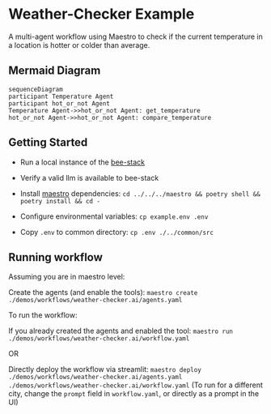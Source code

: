 # Weather-Checker Example

A multi-agent workflow using Maestro to check if the current temperature in a location is hotter or colder than average.

## Mermaid Diagram

<!-- MERMAID_START -->
```mermaid
sequenceDiagram
participant Temperature Agent
participant hot_or_not Agent
Temperature Agent->>hot_or_not Agent: get_temperature
hot_or_not Agent->>hot_or_not Agent: compare_temperature
```
<!-- MERMAID_END -->

## Getting Started

* Run a local instance of the [bee-stack](https://github.com/i-am-bee/bee-stack/blob/main/README.md)

* Verify a valid llm is available to bee-stack

* Install [maestro](https://github.com/i-am-bee/beeai-labs) dependencies: `cd ../../../maestro && poetry shell && poetry install && cd -`

* Configure environmental variables: `cp example.env .env`

* Copy `.env` to common directory: `cp .env ./../common/src`

## Running workflow

Assuming you are in maestro level:

Create the agents (and enable the tools): `maestro create ./demos/workflows/weather-checker.ai/agents.yaml`

To run the workflow:

If you already created the agents and enabled the tool: `maestro run ./demos/workflows/weather-checker.ai/workflow.yaml`

OR

Directly deploy the workflow via streamlit: `maestro deploy ./demos/workflows/weather-checker.ai/agents.yaml ./demos/workflows/weather-checker.ai/workflow.yaml`
(To run for a different city, change the `prompt` field in `workflow.yaml`, or directly as a prompt in the UI)
